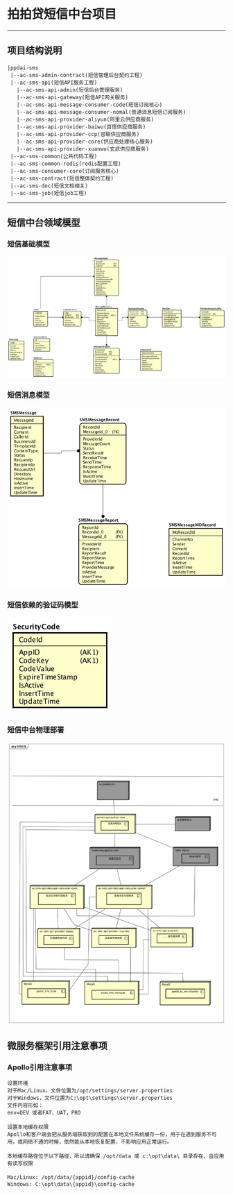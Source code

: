 # 拍拍贷短信中台项目

------

## 项目结构说明

```Root
|ppdai-sms
 |--ac-sms-admin-contract(短信管理后台契约工程)
 |--ac-sms-api(短信API服务工程)
   |--ac-sms-api-admin(短信后台管理服务)
   |--ac-sms-api-gateway(短信API网关服务)
   |--ac-sms-api-message-consumer-code(短信订阅核心)
   |--ac-sms-api-message-consumer-nomal(普通消息短信订阅服务)
   |--ac-sms-api-provider-aliyun(阿里云供应商服务)
   |--ac-sms-api-provider-baiwu(百悟供应商服务)
   |--ac-sms-api-provider-ccp(容联供应商服务)
   |--ac-sms-api-provider-core(供应商处理核心服务)
   |--ac-sms-api-provider-xuanwu(玄武供应商服务)
 |--ac-sms-common(公共代码工程)
 |--ac-sms-common-redis(redis配置工程)
 |--ac-sms-consumer-core(订阅服务核心)
 |--ac-sms-contract(短信整体契约工程)
 |--ac-sms-doc(短信文档相关)
 |--ac-sms-job(短信job工程)
```
------
## 短信中台领域模型
 
### 短信基础模型
![ppdai-sms-base](ac-sms-doc/ppdai_sms_base.png)
 
### 短信消息模型
![ppdai-sms-message](ac-sms-doc/ppdai_sms_message.png)
 
### 短信依赖的验证码模型
![ppdai-sms-securitycode](ac-sms-doc/ppdai_ac_securitycode.png)

### 短信中台物理部署
![ppdai-sms-securitycode](ac-sms-doc/短信中台物理部署图.png)

## 微服务框架引用注意事项

### Apollo引用注意事项

```
设置环境
对于Mac/Linux，文件位置为/opt/settings/server.properties
对于Windows，文件位置为C:\opt\settings\server.properties
文件内容形如：
env=DEV 或者FAT，UAT，PRO

设置本地缓存权限
Apollo和客户端会把从服务端获取到的配置在本地文件系统缓存一份，用于在遇到服务不可用，或网络不通的时候，依然能从本地恢复配置，不影响应用正常运行。

本地缓存路径位于以下路径，所以请确保 /opt/data 或 c:\opt\data\ 目录存在，且应用有读写权限

Mac/Linux: /opt/data/{appid}/config-cache
Windows: C:\opt\data\{appid}\config-cache
```